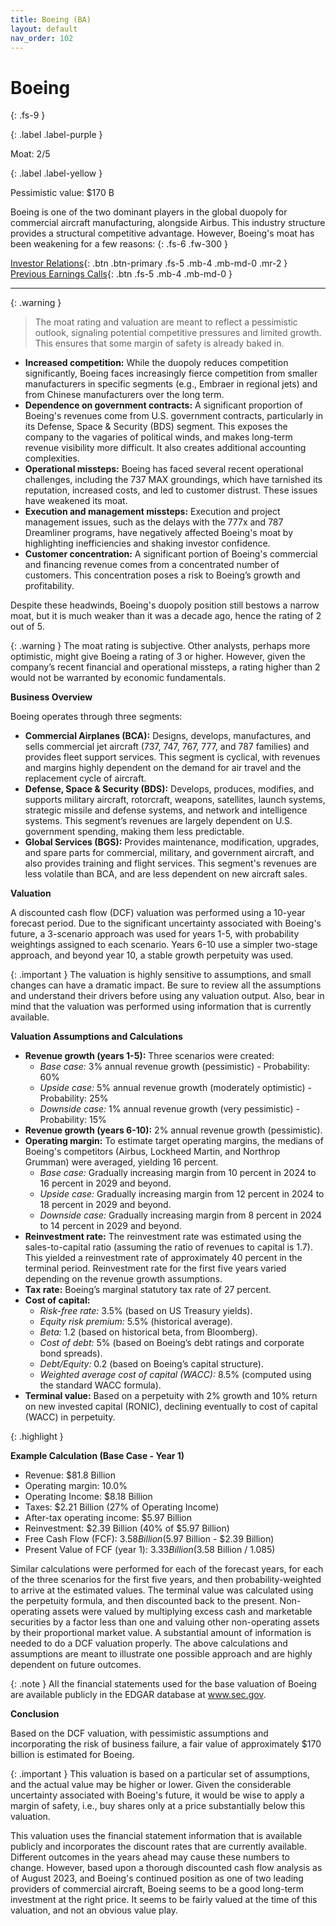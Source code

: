 ```yaml
---
title: Boeing (BA)
layout: default
nav_order: 102
---
```


# Boeing
{: .fs-9 }

{: .label .label-purple }

Moat: 2/5

{: .label .label-yellow }

Pessimistic value: $170 B

Boeing is one of the two dominant players in the global duopoly for commercial aircraft manufacturing, alongside Airbus. This industry structure provides a structural competitive advantage. However, Boeing's moat has been weakening for a few reasons:
{: .fs-6 .fw-300 }

[Investor Relations](https://www.google.com/search?q=BA+investor+relations){: .btn .btn-primary .fs-5 .mb-4 .mb-md-0 .mr-2 }
[Previous Earnings Calls](https://discountingcashflows.com/company/BA/transcripts/){: .btn .fs-5 .mb-4 .mb-md-0 }

---

{: .warning } 
>The moat rating and valuation are meant to reflect a pessimistic outlook, signaling potential competitive pressures and limited growth. This ensures that some margin of safety is already baked in.


* **Increased competition:** While the duopoly reduces competition significantly, Boeing faces increasingly fierce competition from smaller manufacturers in specific segments (e.g., Embraer in regional jets) and from Chinese manufacturers over the long term.
* **Dependence on government contracts:** A significant proportion of Boeing's revenues come from U.S. government contracts, particularly in its Defense, Space & Security (BDS) segment. This exposes the company to the vagaries of political winds, and makes long-term revenue visibility more difficult. It also creates additional accounting complexities.
* **Operational missteps:** Boeing has faced several recent operational challenges, including the 737 MAX groundings, which have tarnished its reputation, increased costs, and led to customer distrust. These issues have weakened its moat.
* **Execution and management missteps:** Execution and project management issues, such as the delays with the 777x and 787 Dreamliner programs, have negatively affected Boeing's moat by highlighting inefficiencies and shaking investor confidence.
* **Customer concentration:**  A significant portion of Boeing's commercial and financing revenue comes from a concentrated number of customers. This concentration poses a risk to Boeing’s growth and profitability. 

Despite these headwinds, Boeing's duopoly position still bestows a narrow moat, but it is much weaker than it was a decade ago, hence the rating of 2 out of 5.

{: .warning }
The moat rating is subjective. Other analysts, perhaps more optimistic, might give Boeing a rating of 3 or higher. However, given the company’s recent financial and operational missteps, a rating higher than 2 would not be warranted by economic fundamentals.


**Business Overview**

Boeing operates through three segments:

* **Commercial Airplanes (BCA):** Designs, develops, manufactures, and sells commercial jet aircraft (737, 747, 767, 777, and 787 families) and provides fleet support services. This segment is cyclical, with revenues and margins highly dependent on the demand for air travel and the replacement cycle of aircraft.
* **Defense, Space & Security (BDS):** Develops, produces, modifies, and supports military aircraft, rotorcraft, weapons, satellites, launch systems, strategic missile and defense systems, and network and intelligence systems. This segment’s revenues are largely dependent on U.S. government spending, making them less predictable.
* **Global Services (BGS):** Provides maintenance, modification, upgrades, and spare parts for commercial, military, and government aircraft, and also provides training and flight services. This segment's revenues are less volatile than BCA, and are less dependent on new aircraft sales.

**Valuation**

A discounted cash flow (DCF) valuation was performed using a 10-year forecast period. Due to the significant uncertainty associated with Boeing's future, a 3-scenario approach was used for years 1-5, with probability weightings assigned to each scenario. Years 6-10 use a simpler two-stage approach, and beyond year 10, a stable growth perpetuity was used.

{: .important }
The valuation is highly sensitive to assumptions, and small changes can have a dramatic impact. Be sure to review all the assumptions and understand their drivers before using any valuation output. Also, bear in mind that the valuation was performed using information that is currently available.

**Valuation Assumptions and Calculations**

* **Revenue growth (years 1-5):** Three scenarios were created:
    * *Base case:* 3% annual revenue growth (pessimistic) - Probability: 60%
    * *Upside case:* 5% annual revenue growth (moderately optimistic) - Probability: 25%
    * *Downside case:* 1% annual revenue growth (very pessimistic) - Probability: 15%
* **Revenue growth (years 6-10):** 2% annual revenue growth (pessimistic).
* **Operating margin:** To estimate target operating margins, the medians of Boeing's competitors (Airbus, Lockheed Martin, and Northrop Grumman) were averaged, yielding 16 percent.
    * *Base case:* Gradually increasing margin from 10 percent in 2024 to 16 percent in 2029 and beyond.
    * *Upside case:* Gradually increasing margin from 12 percent in 2024 to 18 percent in 2029 and beyond.
    * *Downside case:* Gradually increasing margin from 8 percent in 2024 to 14 percent in 2029 and beyond.
* **Reinvestment rate:** The reinvestment rate was estimated using the sales-to-capital ratio (assuming the ratio of revenues to capital is 1.7). This yielded a reinvestment rate of approximately 40 percent in the terminal period. Reinvestment rate for the first five years varied depending on the revenue growth assumptions.
* **Tax rate:** Boeing’s marginal statutory tax rate of 27 percent.
* **Cost of capital:**
    * *Risk-free rate:* 3.5% (based on US Treasury yields).
    * *Equity risk premium:* 5.5% (historical average).
    * *Beta:* 1.2 (based on historical beta, from Bloomberg).
    * *Cost of debt:* 5% (based on Boeing’s debt ratings and corporate bond spreads).
    * *Debt/Equity:* 0.2 (based on Boeing’s capital structure).
    * *Weighted average cost of capital (WACC):* 8.5% (computed using the standard WACC formula).
* **Terminal value:** Based on a perpetuity with 2% growth and 10% return on new invested capital (RONIC), declining eventually to cost of capital (WACC) in perpetuity.


{: .highlight }


**Example Calculation (Base Case - Year 1)**

* Revenue: $81.8 Billion
* Operating margin: 10.0%
* Operating Income: $8.18 Billion
* Taxes: $2.21 Billion (27% of Operating Income)
* After-tax operating income: $5.97 Billion
* Reinvestment: $2.39 Billion (40% of $5.97 Billion)
* Free Cash Flow (FCF): $3.58 Billion ($5.97 Billion - $2.39 Billion)
* Present Value of FCF (year 1): $3.33 Billion ($3.58 Billion / 1.085)

Similar calculations were performed for each of the forecast years, for each of the three scenarios for the first five years, and then probability-weighted to arrive at the estimated values. The terminal value was calculated using the perpetuity formula, and then discounted back to the present. Non-operating assets were valued by multiplying excess cash and marketable securities by a factor less than one and valuing other non-operating assets by their proportional market value. A substantial amount of information is needed to do a DCF valuation properly. The above calculations and assumptions are meant to illustrate one possible approach and are highly dependent on future outcomes.

{: .note }
 All the financial statements used for the base valuation of Boeing are available publicly in the EDGAR database at www.sec.gov.


**Conclusion**

Based on the DCF valuation, with pessimistic assumptions and incorporating the risk of business failure, a fair value of approximately $170 billion is estimated for Boeing.

{: .important }
This valuation is based on a particular set of assumptions, and the actual value may be higher or lower. Given the considerable uncertainty associated with Boeing's future, it would be wise to apply a margin of safety, i.e., buy shares only at a price substantially below this valuation.

This valuation uses the financial statement information that is available publicly and incorporates the discount rates that are currently available. Different outcomes in the years ahead may cause these numbers to change. However, based upon a thorough discounted cash flow analysis as of August 2023, and Boeing's continued position as one of two leading providers of commercial aircraft, Boeing seems to be a good long-term investment at the right price. It seems to be fairly valued at the time of this valuation, and not an obvious value play.